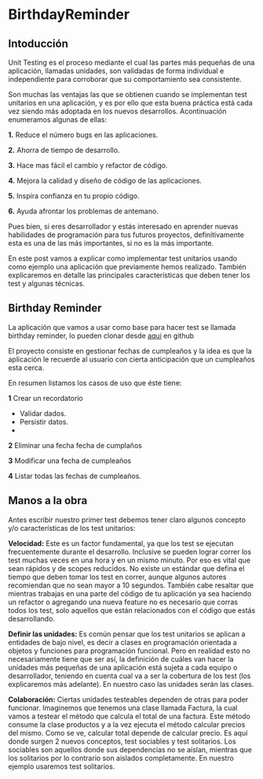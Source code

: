 # BirthdayReminder

## Intoducción
Unit Testing es el proceso mediante el cual las partes más pequeñas de una aplicación, llamadas unidades, son validadas de forma individual e independiente para corroborar que su comportamiento sea consistente.

Son muchas las ventajas las que se obtienen cuando se implementan test unitarios en una aplicación, y es por ello que esta buena práctica está cada vez siendo más adoptada en los nuevos desarrollos. Acontinuación enumeramos algunas de ellas:

**1.** Reduce el número bugs en las aplicaciones.

**2.** Ahorra de tiempo de desarrollo.

**3.** Hace mas fácil el cambio y refactor de código.

**4.** Mejora la calidad y diseño de código de las aplicaciones.

**5.** Inspira confianza en tu propio código.

**6.** Ayuda afrontar los problemas de antemano.

Pues bien, si eres desarrollador y estás interesado en aprender nuevas habilidades de programación para tus futuros proyectos, definitivamente esta es una de las más importantes, si no es la más importante.

En este post vamos a explicar como implementar test unitarios usando como ejemplo una aplicación que previamente hemos realizado. También explicaremos en detalle las principales características que deben tener los test y algunas técnicas.


## Birthday Reminder

La aplicación que vamos a usar como base para hacer test se llamada birthday reminder, lo pueden clonar desde [aqui](https://github.com/franciscodzuryk/BirthdayReminder) en github

El proyecto consiste en  gestionar fechas de cumpleaños y la idea es que la aplicación le recuerde al usuario con cierta anticipación que un cumpleaños esta cerca.

En resumen listamos los casos de uso que éste tiene:

**1** Crear un recordatorio
  * Validar dados.
  * Persistir datos.
  * 
**2** Eliminar una fecha fecha de cumplaños

**3** Modificar una fecha de cumpleaños

**4** Listar todas las fechas de cumpleaños.


## Manos a la obra

Antes escribir nuestro primer test debemos tener claro algunos concepto y/o características de los test unitarios:

**Velocidad:** Este es un factor fundamental, ya que los test se ejecutan frecuentemente durante el desarrollo. Inclusive se pueden lograr correr los test  muchas veces en una hora y en un mismo minuto. Por eso es vital que sean rápidos y de scopes reducidos. No existe un estándar que defina el tiempo que deben tomar los test en correr, aunque algunos autores recomiendan que no sean mayor a 10 segundos. También cabe resaltar que mientras trabajas en una parte del código de tu aplicación ya sea haciendo un refactor o agregando una nueva feature no es necesario que corras todos los test, solo aquellos que están relacionados con el código que estás desarrollando.

**Definir las unidades:** Es común pensar que los test unitarios se aplican a entidades de bajo nivel, es decir a clases en programación orientada a objetos y funciones para programación funcional. Pero en realidad esto no necesariamente tiene que ser así, la definición de cuáles van hacer la unidades más pequeñas de una aplicación está sujeta a cada equipo o desarrollador, teniendo en cuenta  cual va a ser la cobertura de los test (los explicaremos más adelante). En nuestro caso las unidades serán las clases.

**Colaboración:** Ciertas unidades testeables dependen de otras para poder funcionar. Imaginemos que tenemos una clase llamada Factura, la cual vamos a testear el método que calcula el total de una factura. Este método consume la clase productos y a la vez ejecuta el método calcular precios del mismo. Como se ve, calcular total depende de calcular precio. Es aquí donde surgen 2 nuevos conceptos, test sociables y test solitarios. Los sociables son aquellos donde sus dependencias no se aíslan, mientras que los solitarios por lo contrario son aislados completamente. En nuestro ejemplo usaremos test solitarios.

